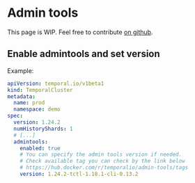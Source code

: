 # Admin tools

This page is WIP. Feel free to contribute [on github](https://github.com/alexandrevilain/temporal-operator/edit/main/docs/features/admin-tools.md).

## Enable admintools and set version
Example:
```yaml
apiVersion: temporal.io/v1beta1
kind: TemporalCluster
metadata:
  name: prod
  namespace: demo
spec:
  version: 1.24.2
  numHistoryShards: 1
  # [...]
  admintools:
    enabled: true
    # You can specify the admin tools version if needed.
    # Check available tag you can check by the link below
    # https://hub.docker.com/r/temporalio/admin-tools/tags
    version: 1.24.2-tctl-1.18.1-cli-0.13.2
```
